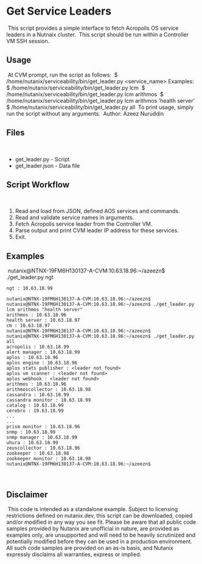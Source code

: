 # Get Service Leaders
​
This script provides a simple interface to fetch Acropolis OS service leaders in a Nutnaix cluster.
​
This script should be run within a Controller VM SSH session.
​
## Usage
​
At CVM prompt, run the script as follows:
​
    $ /home/nutanix/serviceability/bin/get_leader.py <service_name>
​
    Examples:
​
    $ /home/nutanix/serviceability/bin/get_leader.py lcm
​
    $ /home/nutanix/serviceability/bin/get_leader.py lcm arithmos
​
    $ /home/nutanix/serviceability/bin/get_leader.py lcm arithmos 'health server'
​
    $ /home/nutanix/serviceability/bin/get_leader.py all
​
    To print usage, simply run the script without any arguments.
​
Author: Azeez Nuruddin
​
## Files
​
- get_leader.py - Script
- get_leader.json - Data file
​
## Script Workflow
​
1. Read and load from JSON, defined AOS services and commands.
2. Read and validate service names in arguments.
3. Fetch Acropolis service leader from the Controller VM.
4. Parse output and print CVM leader IP address for these services.
5. Exit.
​
## Examples
​
    nutanix@NTNX-19FM6H130137-A-CVM:10.63.18.96:~/azeezn$ ./get_leader.py ngt
    
    ngt : 10.63.18.99
    
    nutanix@NTNX-19FM6H130137-A-CVM:10.63.18.96:~/azeezn$
    nutanix@NTNX-19FM6H130137-A-CVM:10.63.18.96:~/azeezn$ ./get_leader.py lcm arithmos "health server"
    arithmos : 10.63.18.96
    health server : 10.63.18.97
    cm : 10.63.18.97
    nutanix@NTNX-19FM6H130137-A-CVM:10.63.18.96:~/azeezn$
    nutanix@NTNX-19FM6H130137-A-CVM:10.63.18.96:~/azeezn$ ./get_leader.py all
    acropolis : 10.63.18.99
    alert manager : 10.63.18.99
    aplos : 10.63.18.96
    aplos engine : 10.63.18.96
    aplos stats publisher : <leader not found>
    aplos vm scanner : <leader not found>
    aplos webhook : <leader not found>
    arithmos : 10.63.18.96
    arithmoscollector : 10.63.18.98
    cassandra : 10.63.18.99
    cassandra monitor : 10.63.18.99
    catalog : 10.63.18.99
    cerebro : 10.63.18.99
    ...
    ...
    prism monitor : 10.63.18.96
    snmp : 10.63.18.99
    snmp manager : 10.63.18.99
    uhura : 10.63.18.99
    zeuscollector : 10.63.18.96
    zookeeper : 10.63.18.98
    zookeeper monitor : 10.63.18.98
    nutanix@NTNX-19FM6H130137-A-CVM:10.63.18.96:~/azeezn$
​
 ## Disclaimer
​
 This code is intended as a standalone example.  Subject to licensing restrictions defined on nutanix.dev, 
 this script can be downloaded, copied and/or modified in any way you see fit. Please be aware that all public 
 code samples provided by Nutanix are unofficial in nature, are provided as examples only, are unsupported and 
 will need to be heavily scrutinized and potentially modified before they can be used in a production environment. 
 All such code samples are provided on an as-is basis, and Nutanix expressly disclaims all warranties, express or 
 implied.
